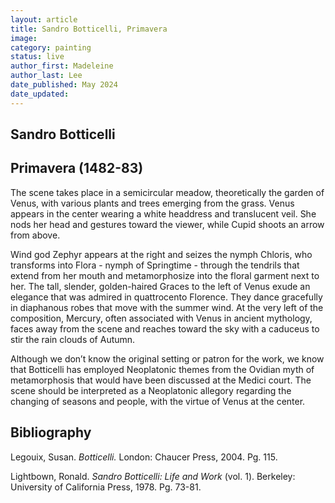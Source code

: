 ```yaml
---
layout: article
title: Sandro Botticelli, Primavera
image:
category: painting
status: live
author_first: Madeleine 
author_last: Lee
date_published: May 2024
date_updated:
---
```


## Sandro Botticelli
## Primavera (1482-83)

The scene takes place in a semicircular meadow, theoretically the garden of Venus, with various plants and trees emerging from the grass. Venus appears in the center wearing a white headdress and translucent veil. She nods her head and gestures toward the viewer, while Cupid shoots an arrow from above. 

Wind god Zephyr appears at the right and seizes the nymph Chloris, who transforms into Flora - nymph of Springtime - through the tendrils that extend from her mouth and metamorphosize into the floral garment next to her. The tall, slender, golden-haired Graces to the left of Venus exude an elegance that was admired in quattrocento Florence. They dance gracefully in diaphanous robes that move with the summer wind. At the very left of the composition, Mercury, often associated with Venus in ancient mythology, faces away from the scene and reaches toward the sky with a caduceus to stir the rain clouds of Autumn.  

Although we don’t know the original setting or patron for the work, we know that Botticelli has employed Neoplatonic themes from the Ovidian myth of metamorphosis that would have been discussed at the Medici court. The scene should be interpreted as a Neoplatonic allegory regarding the changing of seasons and people, with the virtue of Venus at the center.  

## Bibliography 
Legouix, Susan. *Botticelli.* London: Chaucer Press, 2004. Pg. 115. 

Lightbown, Ronald. *Sandro Botticelli: Life and Work* (vol. 1). Berkeley: University of California Press, 1978. Pg. 73-81.

